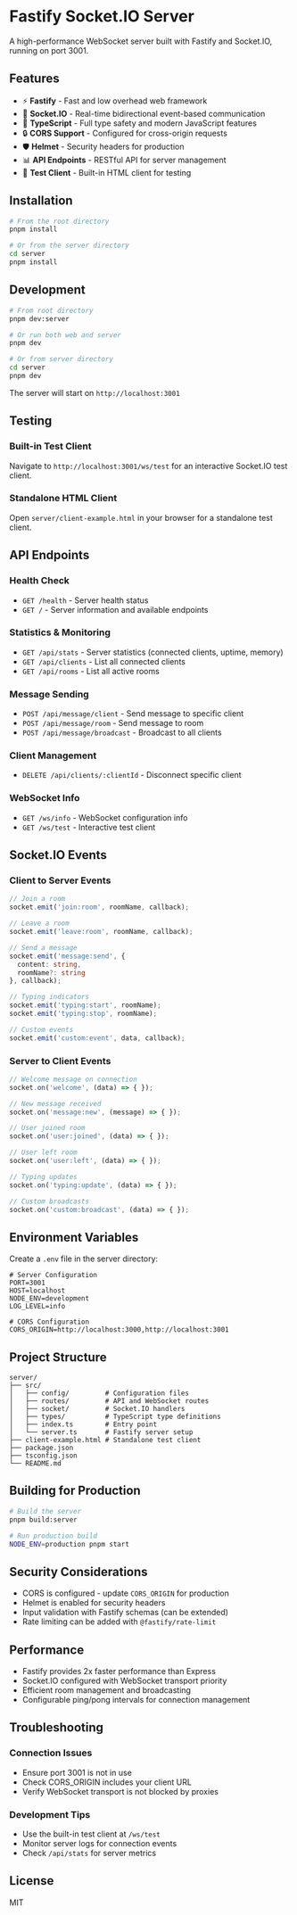 # Fastify Socket.IO Server

A high-performance WebSocket server built with Fastify and Socket.IO, running on port 3001.

## Features

- ⚡ **Fastify** - Fast and low overhead web framework
- 🔌 **Socket.IO** - Real-time bidirectional event-based communication
- 📝 **TypeScript** - Full type safety and modern JavaScript features
- 🔒 **CORS Support** - Configured for cross-origin requests
- 🛡️ **Helmet** - Security headers for production
- 📊 **API Endpoints** - RESTful API for server management
- 🧪 **Test Client** - Built-in HTML client for testing

## Installation

```bash
# From the root directory
pnpm install

# Or from the server directory
cd server
pnpm install
```

## Development

```bash
# From root directory
pnpm dev:server

# Or run both web and server
pnpm dev

# Or from server directory
cd server
pnpm dev
```

The server will start on `http://localhost:3001`

## Testing

### Built-in Test Client
Navigate to `http://localhost:3001/ws/test` for an interactive Socket.IO test client.

### Standalone HTML Client
Open `server/client-example.html` in your browser for a standalone test client.

## API Endpoints

### Health Check
- `GET /health` - Server health status
- `GET /` - Server information and available endpoints

### Statistics & Monitoring
- `GET /api/stats` - Server statistics (connected clients, uptime, memory)
- `GET /api/clients` - List all connected clients
- `GET /api/rooms` - List all active rooms

### Message Sending
- `POST /api/message/client` - Send message to specific client
- `POST /api/message/room` - Send message to room
- `POST /api/message/broadcast` - Broadcast to all clients

### Client Management
- `DELETE /api/clients/:clientId` - Disconnect specific client

### WebSocket Info
- `GET /ws/info` - WebSocket configuration info
- `GET /ws/test` - Interactive test client

## Socket.IO Events

### Client to Server Events

```typescript
// Join a room
socket.emit('join:room', roomName, callback);

// Leave a room
socket.emit('leave:room', roomName, callback);

// Send a message
socket.emit('message:send', {
  content: string,
  roomName?: string
}, callback);

// Typing indicators
socket.emit('typing:start', roomName);
socket.emit('typing:stop', roomName);

// Custom events
socket.emit('custom:event', data, callback);
```

### Server to Client Events

```typescript
// Welcome message on connection
socket.on('welcome', (data) => { });

// New message received
socket.on('message:new', (message) => { });

// User joined room
socket.on('user:joined', (data) => { });

// User left room
socket.on('user:left', (data) => { });

// Typing updates
socket.on('typing:update', (data) => { });

// Custom broadcasts
socket.on('custom:broadcast', (data) => { });
```

## Environment Variables

Create a `.env` file in the server directory:

```env
# Server Configuration
PORT=3001
HOST=localhost
NODE_ENV=development
LOG_LEVEL=info

# CORS Configuration
CORS_ORIGIN=http://localhost:3000,http://localhost:3001
```

## Project Structure

```
server/
├── src/
│   ├── config/         # Configuration files
│   ├── routes/         # API and WebSocket routes
│   ├── socket/         # Socket.IO handlers
│   ├── types/          # TypeScript type definitions
│   ├── index.ts        # Entry point
│   └── server.ts       # Fastify server setup
├── client-example.html # Standalone test client
├── package.json
├── tsconfig.json
└── README.md
```

## Building for Production

```bash
# Build the server
pnpm build:server

# Run production build
NODE_ENV=production pnpm start
```

## Security Considerations

- CORS is configured - update `CORS_ORIGIN` for production
- Helmet is enabled for security headers
- Input validation with Fastify schemas (can be extended)
- Rate limiting can be added with `@fastify/rate-limit`

## Performance

- Fastify provides 2x faster performance than Express
- Socket.IO configured with WebSocket transport priority
- Efficient room management and broadcasting
- Configurable ping/pong intervals for connection management

## Troubleshooting

### Connection Issues
- Ensure port 3001 is not in use
- Check CORS_ORIGIN includes your client URL
- Verify WebSocket transport is not blocked by proxies

### Development Tips
- Use the built-in test client at `/ws/test`
- Monitor server logs for connection events
- Check `/api/stats` for server metrics

## License

MIT
